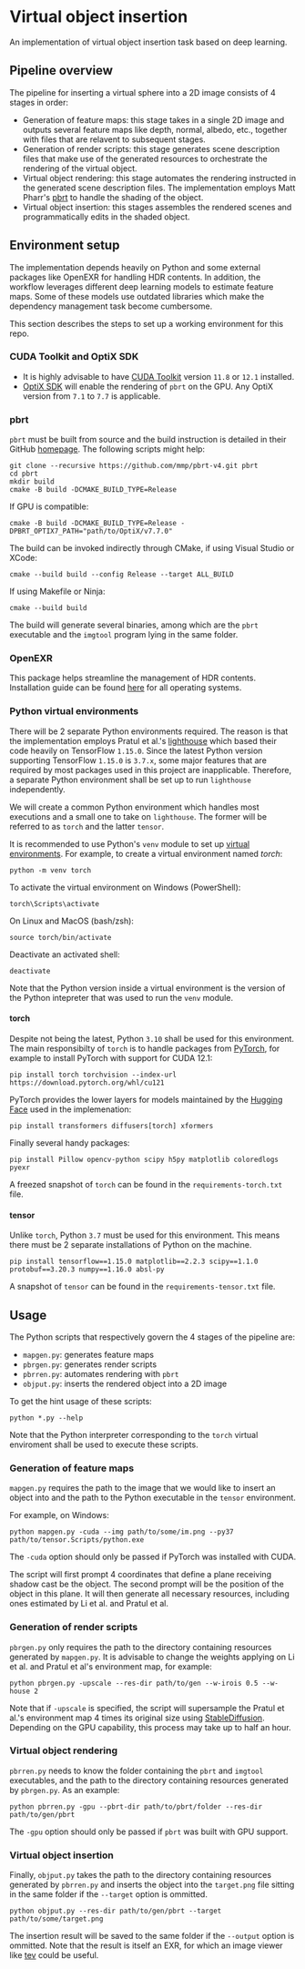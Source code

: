# Virtual object insertion

An implementation of virtual object insertion task based on deep learning.

## Pipeline overview
The pipeline for inserting a virtual sphere into a 2D image consists of 4 stages
in order:
- Generation of feature maps: this stage takes in a single 2D image and outputs
several feature maps like depth, normal, albedo, etc., together with files that
are relavent to subsequent stages.
- Generation of render scripts: this stage generates scene description files
that make use of the generated resources to orchestrate the rendering of the 
virtual object.
- Virtual object rendering: this stage automates the rendering instructed in the
generated scene description files. The implementation employs Matt Pharr's 
[pbrt](https://github.com/mmp/pbrt-v4) to handle the shading of the object.
- Virtual object insertion: this stages assembles the rendered scenes and
programmatically edits in the shaded object.

## Environment setup
The implementation depends heavily on Python and some external packages like
OpenEXR for handling HDR contents. In addition, the workflow leverages different
deep learning models to estimate feature maps. Some of these models use outdated
libraries which make the dependency management task become cumbersome.

This section describes the steps to set up a working environment for this repo.

### CUDA Toolkit and OptiX SDK
- It is highly advisable to have 
[CUDA Toolkit](https://developer.nvidia.com/cuda-toolkit-archive) version 
`11.8` or `12.1` installed.
- [OptiX SDK](https://developer.nvidia.com/designworks/optix/downloads/legacy) 
will enable the rendering of `pbrt` on the GPU. Any OptiX version from `7.1` to
`7.7` is applicable.

### pbrt
`pbrt` must be built from source and the build instruction is detailed in their 
GitHub [homepage](https://github.com/mmp/pbrt-v4). The following scripts might 
help:

```
git clone --recursive https://github.com/mmp/pbrt-v4.git pbrt
cd pbrt
mkdir build
cmake -B build -DCMAKE_BUILD_TYPE=Release
```

If GPU is compatible:
```
cmake -B build -DCMAKE_BUILD_TYPE=Release -DPBRT_OPTIX7_PATH="path/to/OptiX/v7.7.0"
```

The build can be invoked indirectly through CMake, if using Visual Studio or 
XCode:
```
cmake --build build --config Release --target ALL_BUILD
```

If using Makefile or Ninja:
```
cmake --build build
```

The build will generate several binaries, among which are the `pbrt` executable
and the `imgtool` program lying in the same folder.

### OpenEXR
This package helps streamline the management of HDR contents. Installation guide
can be found [here](https://openexr.com/en/latest/install.html) for all 
operating systems.

### Python virtual environments
There will be 2 separate Python environments required. The reason is that the 
implementation employs Pratul et al.'s 
[lighthouse](https://github.com/pratulsrinivasan/lighthouse) which based their
code heavily on TensorFlow `1.15.0`. Since the latest Python version supporting
TensorFlow `1.15.0` is `3.7.x`, some major features that are required by most 
packages used in this project are inapplicable. Therefore, a separate Python 
environment shall be set up to run `lighthouse` independently.

We will create a common Python environment which handles most executions and a
small one to take on `lighthouse`. The former will be referred to as `torch` and 
the latter `tensor`.

It is recommended to use Python's `venv` module to set up
[virtual environments](https://docs.python.org/3.10/library/venv.html). 
For example, to create a virtual environment named *torch*:
```
python -m venv torch
```

To activate the virtual environment on Windows (PowerShell):
```
torch\Scripts\activate
```

On Linux and MacOS (bash/zsh):
```
source torch/bin/activate
```

Deactivate an activated shell:
```
deactivate
```

Note that the Python version inside a virtual environment is the version of the
Python intepreter that was used to run the `venv` module.

#### torch
Despite not being the latest, Python `3.10` shall be used for this environment.
The main responsibilty of `torch` is to handle packages from 
[PyTorch](https://pytorch.org/get-started/locally/), for example to install
PyTorch with support for CUDA 12.1:

```
pip install torch torchvision --index-url https://download.pytorch.org/whl/cu121
```
 
PyTorch provides the lower layers for models maintained by the 
[Hugging Face](https://github.com/huggingface) used in the implemenation:

```
pip install transformers diffusers[torch] xformers
```

Finally several handy packages:
```
pip install Pillow opencv-python scipy h5py matplotlib coloredlogs pyexr
```

A freezed snapshot of `torch` can be found in the `requirements-torch.txt` file.

#### tensor
Unlike `torch`, Python `3.7` must be used for this environment. This means there
must be 2 separate installations of Python on the machine.

```
pip install tensorflow==1.15.0 matplotlib==2.2.3 scipy==1.1.0 protobuf==3.20.3 numpy==1.16.0 absl-py
```

A snapshot of `tensor` can be found in the `requirements-tensor.txt` file.

## Usage
The Python scripts that respectively govern the 4 stages of the pipeline are:
- `mapgen.py`: generates feature maps
- `pbrgen.py`: generates render scripts
- `pbrren.py`: automates rendering with `pbrt`
- `objput.py`: inserts the rendered object into a 2D image

To get the hint usage of these scripts:
```
python *.py --help
```

Note that the Python interpreter corresponding to the `torch` virtual enviroment
shall be used to execute these scripts.

### Generation of feature maps
`mapgen.py` requires the path to the image that we would like to insert an
object into and the path to the Python executable in the `tensor` environment.

For example, on Windows:
```
python mapgen.py -cuda --img path/to/some/im.png --py37 path/to/tensor.Scripts/python.exe
```

The `-cuda` option should only be passed if PyTorch was installed with CUDA.

The script will first prompt 4 coordinates that define a plane receiving shadow
cast be the object. The second prompt will be the position of the object in this 
plane. It will then generate all necessary resources, including ones estimated
by Li et al. and Pratul et al.

### Generation of render scripts
`pbrgen.py` only requires the path to the directory containing resources
generated by `mapgen.py`. It is advisable to change the weights applying
on Li et al. and Pratul et al's environment map, for example:
```
python pbrgen.py -upscale --res-dir path/to/gen --w-irois 0.5 --w-house 2
```

Note that if `-upscale` is specified, the script will supersample the Pratul et 
al.'s environment map 4 times its original size using 
[StableDiffusion](https://github.com/Stability-AI/stablediffusion). Depending
on the GPU capability, this process may take up to half an hour.

### Virtual object rendering
`pbrren.py` needs to know the folder containing the `pbrt` and `imgtool`
executables, and the path to the directory containing resources generated by
`pbrgen.py`. As an example:
```
python pbrren.py -gpu --pbrt-dir path/to/pbrt/folder --res-dir path/to/gen/pbrt
```

The `-gpu` option should only be passed if `pbrt` was built with GPU support.

### Virtual object insertion
Finally, `objput.py` takes the path to the directory containing resources
generated by `pbrren.py` and inserts the object into the `target.png` file 
sitting in the same folder if the `--target` option is ommitted.
```
python objput.py --res-dir path/to/gen/pbrt --target path/to/some/target.png
```

The insertion result will be saved to the same folder if the `--output` option
is ommitted. Note that the result is itself an EXR, for which an image viewer
like [tev](https://github.com/Tom94/tev) could be useful.